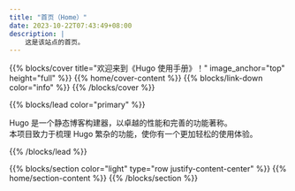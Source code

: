 ```yaml
---
title: "首页（Home）"
date: 2023-10-22T07:43:49+08:00
description: |
    这是该站点的首页。
---
```


{{% blocks/cover title="欢迎来到《Hugo 使用手册》！" image_anchor="top" height="full" %}}
{{% home/cover-content %}}
{{% blocks/link-down color="info" %}}
{{% /blocks/cover %}}

{{% blocks/lead color="primary" %}}

Hugo 是一个静态博客构建器，以卓越的性能和完善的功能著称。 \
本项目致力于梳理 Hugo 繁杂的功能，使你有一个更加轻松的使用体验。

{{% /blocks/lead %}}

{{% blocks/section color="light" type="row justify-content-center" %}}
{{% home/section-content %}}
{{% /blocks/section %}}
